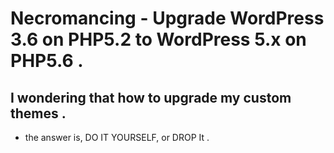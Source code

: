 # Necromancing - Upgrade WordPress 3.6 on PHP5.2 to WordPress 5.x on PHP5.6 .

## I wondering that how to upgrade my custom themes .
-  the answer is, DO IT YOURSELF, or DROP It .

